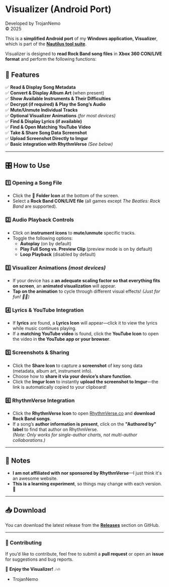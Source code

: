 # **Visualizer (Android Port)**
Developed by TrojanNemo<br>
© 2025<br>

This is a **simplified Android port** of my **Windows application, Visualizer**, which is part of the [**Nautilus tool suite**](https://github.com/trojannemo/Nautilus).  

Visualizer is designed to **read Rock Band song files** in **Xbox 360 CON/LIVE format** and perform the following functions:

## **🎵 Features**
✅ **Read & Display Song Metadata**  
✅ **Convert & Display Album Art** (when present)  
✅ **Show Available Instruments & Their Difficulties**  
✅ **Decrypt (if required) & Play the Song’s Audio**   
✅ **Mute/Unmute Individual Tracks**  
✅ **Optional Visualizer Animations** *(for most devices)*  
✅ **Find & Display Lyrics (if available)**  
✅ **Find & Open Matching YouTube Video**  
✅ **Take & Share Song Data Screenshot**  
✅ **Upload Screenshot Directly to Imgur**  
✅ **Basic integration with RhythmVerse** *(See below)*  

---

## **🎛️ How to Use**
### **1️⃣ Opening a Song File**
- Click the 📂 **Folder Icon** at the bottom of the screen.  
- Select a **Rock Band CON/LIVE file** (all games except *The Beatles: Rock Band* are supported).  

### **2️⃣ Audio Playback Controls**
- Click on **instrument icons** to **mute/unmute** specific tracks.  
- Toggle the following options:  
  - **Autoplay** (on by default)  
  - **Play Full Song vs. Preview Clip** (preview mode is on by default)  
  - **Loop Playback** (disabled by default)  

### **3️⃣ Visualizer Animations** *(most devices)*
- If your device has a **an adequate scaling factor so that everything fits on screen**, an **animated visualization** will appear.  
- **Tap on the animation** to cycle through different visual effects! *(Just for fun! 🎨🎶)*  

### **4️⃣ Lyrics & YouTube Integration**
- If **lyrics** are found, a **Lyrics Icon** will appear—click it to view the lyrics while music continues playing.  
- If a **matching YouTube video** is found, click the **YouTube Icon** to open the video in **the YouTube app or your browser**.  

### **5️⃣ Screenshots & Sharing**
- Click the **Share Icon** to capture a **screenshot** of key song data (metadata, album art, instrument info).  
- Choose how to **share it via your device’s share function**.  
- Click the **Imgur Icon** to instantly **upload the screenshot to Imgur**—the link is automatically copied to your clipboard!  

### **6️⃣ RhythmVerse Integration**
- Click the **RhythmVerse Icon** to open [RhythmVerse.co](https://rhythmverse.co) and **download Rock Band songs**.  
- If a song’s **author information is present**, click on the **"Authored by" label** to find that author on RhythmVerse.  
  *(Note: Only works for single-author charts, not multi-author collaborations.)*  

---

## **📝 Notes**
- **I am not affiliated with nor sponsored by RhythmVerse**—I just think it's an awesome website.  
- **This is a learning experiment**, so things may change with each version. 🚀  

---

## **📥 Download**
You can download the latest release from the **[Releases](https://github.com/trojannemo/visualizer/releases)** section on GitHub.

---

### **🔧 Contributing**
If you’d like to contribute, feel free to submit a **pull request** or open an **issue** for suggestions and bug reports.  

🚀 **Enjoy the Visualizer!** 🎶🔥

- TrojanNemo
